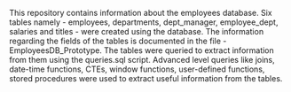 This repository contains information about the employees database.
Six tables namely - employees, departments, dept_manager, employee_dept, salaries and titles - were created using the database.
The information regarding the fields of the tables is documented in the file - EmployeesDB_Prototype.
The tables were queried to extract information from them using the queries.sql script. 
Advanced level queries like joins, date-time functions, CTEs, window functions, user-defined functions, stored procedures were used to extract useful information from the tables.
